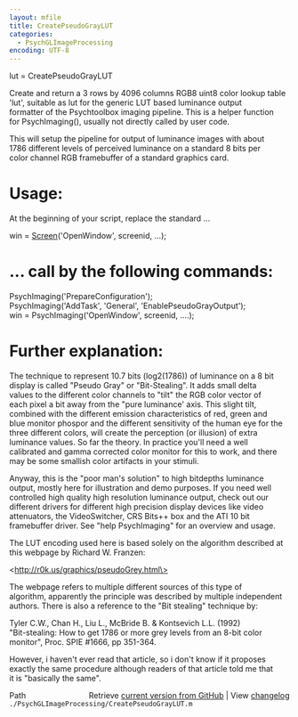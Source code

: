 ```yaml
---
layout: mfile
title: CreatePseudoGrayLUT
categories:
  - PsychGLImageProcessing
encoding: UTF-8
---
```


lut = CreatePseudoGrayLUT  

Create and return a 3 rows by 4096 columns RGB8 uint8 color lookup table  
'lut', suitable as lut for the generic LUT based luminance output  
formatter of the Psychtoolbox imaging pipeline. This is a helper function  
for PsychImaging(), usually not directly called by user code.  

This will setup the pipeline for output of luminance images with about  
1786 different levels of perceived luminance on a standard 8 bits per  
color channel RGB framebuffer of a standard graphics card.  

# Usage:  

At the beginning of your script, replace the standard ...  

win = [Screen](/docs/Screen)('OpenWindow', screenid, ...);  

# ... call by the following commands:  

PsychImaging('PrepareConfiguration');  
PsychImaging('AddTask', 'General', 'EnablePseudoGrayOutput');  
win = PsychImaging('OpenWindow', screenid, ....);  


# Further explanation:  

The technique to represent 10.7 bits (log2(1786)) of luminance on a 8 bit  
display is called "Pseudo Gray" or "Bit-Stealing". It adds small delta  
values to the different color channels to "tilt" the RGB color vector of  
each pixel a bit away from the "pure luminance' axis. This slight tilt,  
combined with the different emission characteristics of red, green and  
blue monitor phospor and the different sensitivity of the human eye for the  
three different colors, will create the perception (or illusion) of extra  
luminance values. So far the theory. In practice you'll need a well  
calibrated and gamma corrected color monitor for this to work, and there  
may be some smallish color artifacts in your stimuli.  

Anyway, this is the "poor man's solution" to high bitdepths luminance  
output, mostly here for illustration and demo purposes. If you need well  
controlled high quality high resolution luminance output, check out our  
different drivers for different high precision display devices like video  
attenuators, the VideoSwitcher, CRS Bits++ box and the ATI 10 bit  
framebuffer driver. See "help PsychImaging" for an overview and usage.  

The LUT encoding used here is based solely on the algorithm described at  
this webpage by Richard W. Franzen:  

\<http://r0k.us/graphics/pseudoGrey.html\>  

The webpage refers to multiple different sources of this type of  
algorithm, apparently the principle was described by multiple independent  
authors. There is also a reference to the "Bit stealing" technique by:  

Tyler C.W., Chan H., Liu L., McBride B. & Kontsevich L.L. (1992)  
"Bit-stealing: How to get 1786 or more grey levels from an 8-bit color  
monitor", Proc. SPIE #1666, pp 351-364.  

However, i haven't ever read that article, so i don't know if it proposes  
exactly the same procedure although readers of that article told me that  
it is "basically the same".  



<div class="code_header" style="text-align:right;">
  <span style="float:left;">Path&nbsp;&nbsp;</span> <span class="counter">Retrieve <a href=
  "https://raw.github.com/Psychtoolbox-3/Psychtoolbox-3/beta/./PsychGLImageProcessing/CreatePseudoGrayLUT.m">current version from GitHub</a> | View <a href=
  "https://github.com/Psychtoolbox-3/Psychtoolbox-3/commits/beta/./PsychGLImageProcessing/CreatePseudoGrayLUT.m">changelog</a></span>
</div>
<div class="code">
  <code>./PsychGLImageProcessing/CreatePseudoGrayLUT.m</code>
</div>
